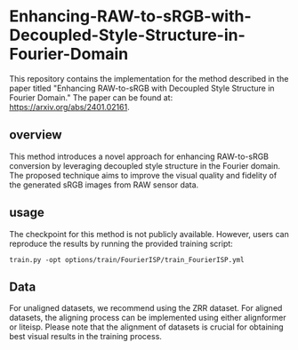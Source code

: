 # Enhancing-RAW-to-sRGB-with-Decoupled-Style-Structure-in-Fourier-Domain
This repository contains the implementation for the method described in the paper titled "Enhancing RAW-to-sRGB with Decoupled Style Structure in Fourier Domain." The paper can be found at: https://arxiv.org/abs/2401.02161.

## overview
This method introduces a novel approach for enhancing RAW-to-sRGB conversion by leveraging decoupled style structure in the Fourier domain. The proposed technique aims to improve the visual quality and fidelity of the generated sRGB images from RAW sensor data.

## usage
The checkpoint for this method is not publicly available. However, users can reproduce the results by running the provided training script:
```
train.py -opt options/train/FourierISP/train_FourierISP.yml
```
## Data
For unaligned datasets, we recommend using the ZRR dataset. For aligned datasets, the aligning process can be implemented using either alignformer or liteisp.
Please note that the alignment of datasets is crucial for obtaining best visual results in the training process.



